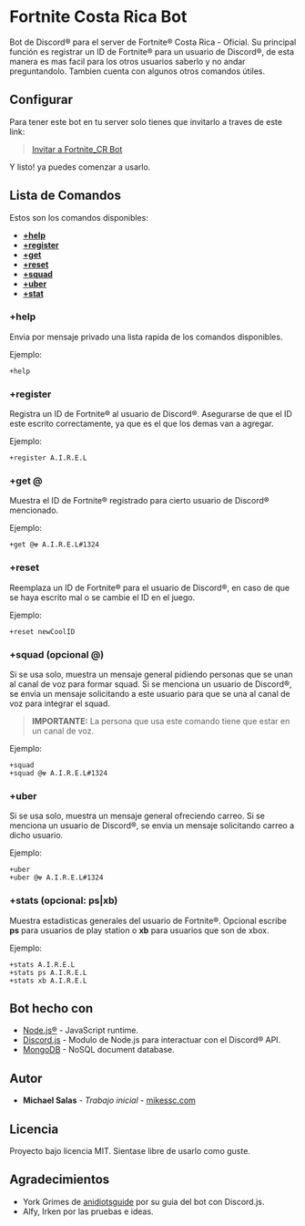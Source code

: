 # Fortnite Costa Rica Bot

Bot de Discord&reg; para el server de Fortnite&reg; Costa Rica - Oficial. Su principal función es registrar un ID de Fortnite&reg; para un usuario de Discord&reg;, de esta manera es mas facil para los otros usuarios saberlo y no andar preguntandolo. Tambien cuenta con algunos otros comandos útiles.

## Configurar

Para tener este bot en tu server solo tienes que invitarlo a traves de este link:

> [Invitar a Fortnite_CR Bot](https://discordapp.com/api/oauth2/authorize?client_id=408290437753995275&permissions=270003265&scope=bot)

Y listo! ya puedes comenzar a usarlo.

## Lista de Comandos

Estos son los comandos disponibles:

- **[+help](#help)**
- **[+register <Fortnite ID>](#register)**
- **[+get](#get)**
- **[+reset](#reset)**
- **[+squad](#squad)**
- **[+uber](#uber)**
- **[+stat](#stats)**


<a name="help"></a>
### +help

Envia por mensaje privado una lista rapida de los comandos disponibles.

Ejemplo:
```
+help
```

<a name="register"></a>
### +register <Fortnite ID>

Registra un ID de Fortnite&reg; al usuario de Discord&reg;. Asegurarse de que el ID este escrito correctamente, ya que es el que los demas van a agregar.

Ejemplo:
```
+register A.I.R.E.L
```

<a name="get"></a>
### +get @<Discord user>

Muestra el ID de Fortnite&reg; registrado para cierto usuario de Discord&reg; mencionado.

Ejemplo:
```
+get @☢ A.I.R.E.L#1324 
```

<a name="reset"></a>
### +reset <new Fortnite ID>

Reemplaza un ID de Fortnite&reg; para el usuario de Discord&reg;, en caso de que se haya escrito mal o se cambie el ID en el juego.

Ejemplo:
```
+reset newCoolID
```

<a name="squad"></a>
### +squad (opcional @<Discord user>)

Si se usa solo, muestra un mensaje general pidiendo personas que se unan al canal de voz para formar squad.
Si se menciona un usuario de Discord&reg;, se envia un mensaje solicitando a este usuario para que se una al canal de voz para integrar el squad.

> **IMPORTANTE:** La persona que usa este comando tiene que estar en un canal de voz.

Ejemplo:
```
+squad
+squad @☢ A.I.R.E.L#1324 
```

<a name="uber"></a>
### +uber 

Si se usa solo, muestra un mensaje general ofreciendo carreo.
Si se menciona un usuario de Discord&reg;, se envia un mensaje solicitando carreo a dicho usuario.

Ejemplo:
```
+uber
+uber @☢ A.I.R.E.L#1324 
```

<a name="stats"></a>
### +stats (opcional: ps|xb) <Fortnite ID>

Muestra estadisticas generales del usuario de Fortnite&reg;.
Opcional escribe **ps** para usuarios de play station o **xb** para usuarios que son de xbox. 

Ejemplo:
```
+stats A.I.R.E.L
+stats ps A.I.R.E.L
+stats xb A.I.R.E.L
```

## Bot hecho con

* [Node.js&reg;](https://nodejs.org) - JavaScript runtime.
* [Discord.js](https://discord.js.org) - Modulo de Node.js para interactuar con el Discord&reg; API.
* [MongoDB](https://www.mongodb.com/) - NoSQL document database.

## Autor

* **Michael Salas** - *Trabajo inicial* - [mikessc.com](http://mikessc.com)

## Licencia

Proyecto bajo licencia MIT. Sientase libre de usarlo como guste.

## Agradecimientos

* York Grimes de [anidiotsguide](https://anidiotsguide_old.gitbooks.io/discord-js-bot-guide/content/) por su guia del bot con Discord.js.
* Alfy, Irken por las pruebas e ideas.
